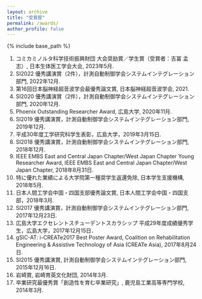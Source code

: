 ```yaml
---
layout: archive
title: "受賞歴"
permalink: /awards/
author_profile: false
---
```

<!--
[English]({{ "/awards/" | relative_url }}){: .btn .btn--primary}
-->

{% include base_path %}


1. コミカミノルタ科学技術振興財団 大会奨励賞／学生賞（受賞者：吉冨 孟志）, 日本生体医工学会大会, 2023年5月.
1. SI2022 優秀講演賞（2件），計測自動制御学会システムインテグレーション部門, 2022年12月.
2. 第16回日本脳神経超音波学会最優秀論文賞, 日本脳神経超音波学会, 2021.
3. SI2020 優秀講演賞（2件），計測自動制御学会システムインテグレーション部門, 2020年12月.
4. Phoenix Outstanding Researcher Award, 広島大学, 2020年11月.
5. SI2019 優秀講演賞，計測自動制御学会システムインテグレーション部門, 2019年12月.
6. 平成30年度工学研究科学生表彰，広島大学，2019年3月15日.
7. SI2018 優秀講演賞，計測自動制御学会システムインテグレーション部門, 2018年12月.
8. IEEE EMBS East and Central Japan Chapter/West Japan Chapter Young Researcher Award, IEEE EMBS East and Central Japan Chapter/West Japan Chapter, 2018年8月31日.
9. 特に優れた業績による大学院第一種奨学生返還免除, 日本学生支援機構, 2018年5月.
10. 日本人間工学会中国・四国支部優秀論文賞, 日本人間工学会中国・四国支部，2018年3月.
11. SI2017 優秀講演賞，計測自動制御学会システムインテグレーション部門, 2017年12月23日.
12. 広島大学エクセレントスチューデントスカラシップ 平成29年度成績優秀学生，広島大学，2017年12月15日．
13. gSIC-AT: i-CREATe2017 Best Poster Award, Coalition on Rehabilitation Engineering & Assistive Technology of Asia (CREATe Asia), 2017年8月24日.
14. SI2015 優秀講演賞, 計測自動制御学会システムインテグレーション部門, 2015年12月16日.
15. 岩崎賞, 岩崎育英文化財団, 2014年3月.
16. 卒業研究最優秀賞「創造性を育む卒業研究」, 鹿児島工業高等専門学校, 2014年3月.



